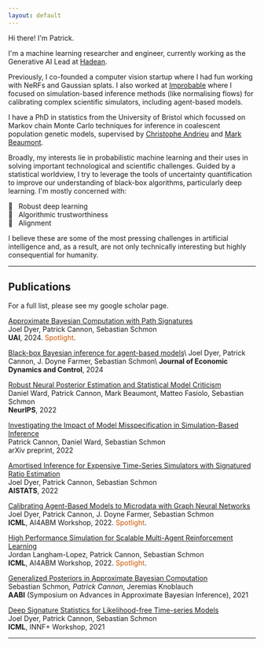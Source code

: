 ```yaml
---
layout: default
---
```


Hi there! I'm Patrick.

I'm a machine learning researcher and engineer, currently working as the Generative AI Lead at [Hadean](https://hadean.com/).

Previously, I co-founded a computer vision startup where I had fun working with NeRFs and Gaussian splats. I also worked at [Improbable](https://www.improbable.io/) where I focused on simulation-based inference methods (like normalising flows) for calibrating complex scientific simulators, including agent-based models.

I have a PhD in statistics from the University of Bristol which focussed on Markov chain Monte Carlo techniques for inference in coalescent population genetic models, supervised by [Christophe Andrieu](https://scholar.google.co.uk/citations?hl=en&user=kcsbLrAAAAAJ&view_op=list_works) and [Mark Beaumont](https://scholar.google.co.uk/citations?hl=en&user=2K3F0MMAAAAJ).

Broadly, my interests lie in probabilistic machine learning and their uses in solving important technological and scientific challenges. Guided by a statistical worldview, I try to leverage the tools of uncertainty quantification to improve our understanding of black-box algorithms, particularly deep learning. I'm mostly concerned with:

🔘 &nbsp; Robust deep learning  
🔘 &nbsp; Algorithmic trustworthiness  
🔘 &nbsp; Alignment  

I believe these are some of the most pressing challenges in artificial intelligence and, as a result, are not only technically interesting but highly consequential for humanity.

* * *

## Publications
For a full list, please see my google scholar page.

[Approximate Bayesian Computation with Path Signatures](https://arxiv.org/abs/2106.12555)  
Joel Dyer, Patrick Cannon, Sebastian Schmon  
**UAI**, 2024. <span style="color: #CC5500;">Spotlight</span>.

[Black-box Bayesian inference for agent-based models](https://www.sciencedirect.com/science/article/pii/S0165188924000198)\\
Joel Dyer, Patrick Cannon, J. Doyne Farmer, Sebastian Schmon\\
**Journal of Economic Dynamics and Control**, 2024

[Robust Neural Posterior Estimation and Statistical Model Criticism](https://arxiv.org/abs/2210.06564)  
Daniel Ward, Patrick Cannon, Mark Beaumont, Matteo Fasiolo, Sebastian Schmon  
**NeurIPS**, 2022

[Investigating the Impact of Model Misspecification in Simulation-Based Inference](https://arxiv.org/abs/2209.01845)  
Patrick Cannon, Daniel Ward, Sebastian Schmon   
arXiv preprint, 2022

[Amortised Inference for Expensive Time-Series Simulators with Signatured Ratio Estimation](https://proceedings.mlr.press/v151/dyer22a.html)  
Joel Dyer, Patrick Cannon, Sebastian Schmon  
**AISTATS**, 2022

[Calibrating Agent-Based Models to Microdata with Graph Neural Networks](https://arxiv.org/abs/2206.07570)  
Joel Dyer, Patrick Cannon, J. Doyne Farmer, Sebastian Schmon  
**ICML**, AI4ABM Workshop, 2022. <span style="color: #CC5500;">Spotlight</span>.

[High Performance Simulation for Scalable Multi-Agent Reinforcement Learning](https://arxiv.org/abs/2207.03945)  
Jordan Langham-Lopez, Patrick Cannon, Sebastian Schmon  
**ICML**, AI4ABM Workshop, 2022. <span style="color: #CC5500;">Spotlight</span>.

[Generalized Posteriors in Approximate Bayesian Computation](https://arxiv.org/abs/2011.08644)  
Sebastian Schmon<sup>*</sup>, Patrick Cannon<sup>*</sup>, Jeremias Knoblauch  
**AABI** (Symposium on Advances in Approximate Bayesian Inference), 2021

[Deep Signature Statistics for Likelihood-free Time-series Models](https://openreview.net/forum?id=OOlxsoRPyFL)  
Joel Dyer, Patrick Cannon, Sebastian Schmon  
**ICML**, INNF+ Workshop, 2021

* * *

<!-- ### Small image

![Octocat](https://github.githubassets.com/images/icons/emoji/octocat.png)

### Large image

![Branching](https://guides.github.com/activities/hello-world/branching.png) -->


<!-- ### Definition lists can be used with HTML syntax.

<dl>
<dt>Name</dt>
<dd>Godzilla</dd>
<dt>Born</dt>
<dd>1952</dd>
<dt>Birthplace</dt>
<dd>Japan</dd>
<dt>Color</dt>
<dd>Green</dd>
</dl>

```
Long, single-line code blocks should not wrap. They should horizontally scroll if they are too long. This line should be long enough to demonstrate this.
```

```
The final element.
``` -->
